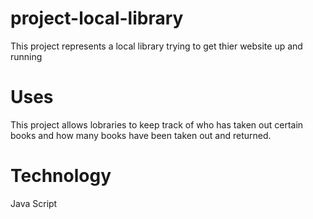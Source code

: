 # project-local-library

This project represents a local library trying to get thier website up and running

# Uses

This project allows lobraries to keep track of who has taken out certain books and how many books have been taken out and returned.

# Technology

Java Script
